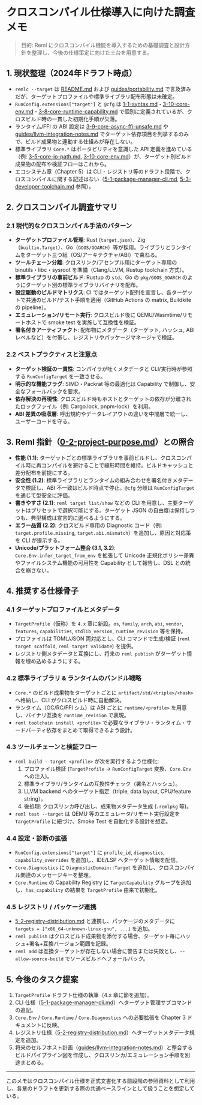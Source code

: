 # クロスコンパイル仕様導入に向けた調査メモ

> 目的: Reml にクロスコンパイル機能を導入するための基礎調査と設計方針を整理し、今後の仕様策定に向けた土台を用意する。

## 1. 現状整理（2024年ドラフト時点）

- `remlc --target` は [README.md](README.md) および [guides/portability.md](guides/portability.md) で言及済みだが、ターゲットプロファイルや標準ライブラリ配布形態は未確定。
- `RunConfig.extensions["target"]` と `@cfg` は [1-1-syntax.md](1-1-syntax.md)・[3-10-core-env.md](3-10-core-env.md)・[3-8-core-runtime-capability.md](3-8-core-runtime-capability.md) で個別に定義されているが、クロスビルド時の一貫した初期化手順が欠落。
- ランタイム/FFI の ABI 設定は [3-9-core-async-ffi-unsafe.md](3-9-core-async-ffi-unsafe.md) や [guides/llvm-integration-notes.md](guides/llvm-integration-notes.md) でターゲット依存項目を列挙するのみで、ビルド成果物と連動する仕組みが存在しない。
- 標準ライブラリ `Core.*` はポータビリティを意識した API 定義を進めている（例: [3-5-core-io-path.md](3-5-core-io-path.md), [3-10-core-env.md](3-10-core-env.md)）が、ターゲット別ビルド成果物の配布や検証フローはこれから。
- エコシステム章（Chapter 5）は CLI・レジストリ等のドラフト段階で、クロスコンパイルに関する記述はない（[5-1-package-manager-cli.md](5-1-package-manager-cli.md), [5-3-developer-toolchain.md](5-3-developer-toolchain.md) 参照）。

## 2. クロスコンパイル調査サマリ

### 2.1 現代的なクロスコンパイル手法のパターン

- **ターゲットプロファイル管理**: Rust (`target.json`)、Zig（`builtin.Target`）、Go（`GOOS/GOARCH`）等が採用。ライブラリとランタイムをターゲット三つ組（OS/アーキテクチャ/ABI）で束ねる。
- **ツールチェーン分離**: クロスリンク/アセンブル用にターゲット専用の binutils・libc・sysroot を準備（Clang/LLVM, Rustup toolchain 方式）。
- **標準ライブラリの事前ビルド**: Rustup の `std`、Go の `pkg/GOOS_GOARCH` のようにターゲット別の標準ライブラリバイナリを配布。
- **設定駆動のビルドマトリクス**: CI ではターゲット配列を宣言し、各ターゲットで共通のビルド/テスト手順を適用（GitHub Actions の matrix, Buildkite の pipeline）。
- **エミュレーション/リモート実行**: クロスビルド後に QEMU/Wasmtime/リモートホストで smoke test を実施して互換性を検証。
- **署名付きアーティファクト**: 配布物にメタデータ（ターゲット, ハッシュ, ABI レベルなど）を付帯し、レジストリやパッケージマネージャで検証。

### 2.2 ベストプラクティスと注意点

- **ターゲット検証の一貫性**: コンパイラが吐くメタデータと CLI/実行時が参照する `RunConfigTarget` を一致させる。
- **明示的な機能フラグ**: SIMD・Packrat 等の最適化は Capability で制御し、安全なフォールバックを要求。
- **依存解決の再現性**: クロスビルド時もホストとターゲットの依存が分離されたロックファイル（例: Cargo.lock, pnpm-lock）を利用。
- **ABI 差異の吸収層**: 呼出規約やデータレイアウトの違いを中間層で統一し、ユーザーコードを守る。

## 3. Reml 指針（[0-2-project-purpose.md](0-2-project-purpose.md)）との照合

- **性能 (1.1)**: ターゲットごとの標準ライブラリを事前ビルドし、クロスコンパイル時に再コンパイルを避けることで線形時間を維持。ビルドキャッシュと差分配布を前提にする。
- **安全性 (1.2)**: 標準ライブラリとランタイムの組み合わせを署名付きメタデータで検証し、ABI 不一致はビルド時点で停止。`@cfg` 分岐は `RunConfigTarget` を通じて型安全に評価。
- **書きやすさ (2.1)**: `reml target list/show` などの CLI を用意し、主要ターゲットはプリセットで選択可能にする。ターゲット JSON の自由度は保持しつつも、典型構成は宣言的に選べるようにする。
- **エラー品質 (2.2)**: クロスビルド専用の Diagnostic コード（例: `target.profile.missing`, `target.abi.mismatch`）を追加し、原因と対応策を CLI が提示する。
- **Unicode/プラットフォーム整合 (3.1, 3.2)**: `Core.Env.infer_target_from_env` を拡張して Unicode 正規化ポリシー差異やファイルシステム機能の可用性を Capability として報告し、DSL との統合を崩さない。

## 4. 推奨する仕様骨子

### 4.1 ターゲットプロファイルとメタデータ

- `TargetProfile`（仮称）を `4.x` 章に新設。`os`, `family`, `arch`, `abi`, `vendor`, `features`, `capabilities`, `stdlib_version`, `runtime_revision` 等を保持。
- プロファイルは TOML/JSON 両対応とし、CLI コマンドで生成/検証 (`reml target scaffold`, `reml target validate`) を提供。
- レジストリ側メタデータと互換にし、将来の `reml publish` がターゲット情報を埋め込めるようにする。

### 4.2 標準ライブラリ & ランタイムのバンドル戦略

- `Core.*` のビルド成果物をターゲットごとに `artifact/std/<triple>/<hash>` へ格納し、CLI がクロスビルド時に自動解決。
- ランタイム（GC/RC/FFI シム）は ABI ごとに `runtime/<profile>` を用意し、バイナリ互換を `runtime_revision` で表現。
- `reml toolchain install <profile>` で必要なライブラリ・ランタイム・サードパーティ依存をまとめて取得できるよう設計。

### 4.3 ツールチェーンと検証フロー

- `reml build --target <profile>` が次を実行するよう仕様化:
  1. プロファイル検証 (`TargetProfile` → `RunConfigTarget` 変換、`Core.Env` への注入)。
  2. 標準ライブラリ/ランタイムの互換性チェック（署名とハッシュ）。
  3. LLVM backend へのターゲット指定（triple, data layout, CPU/feature string）。
  4. 後処理: クロスリンカ呼び出し、成果物メタデータ生成 (`.remlpkg` 等)。
- `reml test --target` は QEMU 等のエミュレータ/リモート実行設定を `TargetProfile` に紐づけ、Smoke Test を自動化する設計を想定。

### 4.4 設定・診断の拡張

- `RunConfig.extensions["target"]` に `profile_id`, `diagnostics`, `capability_overrides` を追加し、IDE/LSP へターゲット情報を配信。
- `Core.Diagnostics` に `DiagnosticDomain::Target` を追加し、クロスコンパイル関連のメッセージキーを整理。
- `Core.Runtime` の Capability Registry に `TargetCapability` グループを追加し、`has_capability` の結果を `TargetProfile` 由来で初期化。

### 4.5 レジストリ / パッケージ連携

- [5-2-registry-distribution.md](5-2-registry-distribution.md) と連携し、パッケージのメタデータに `targets = ["x86_64-unknown-linux-gnu", ...]` を追加。
- `reml publish` はクロスビルド成果物を添付する場合、ターゲット毎にハッシュ+署名+互換バージョン範囲を記録。
- `reml add` は互換ターゲットが存在しない場合に警告または失敗とし、`--allow-source-build` でソースビルドへフォールバック。

## 5. 今後のタスク提案

1. `TargetProfile` ドラフト仕様の執筆（4.x 章に節を追加）。
2. CLI 仕様（[5-1-package-manager-cli.md](5-1-package-manager-cli.md)）へターゲット管理サブコマンドの追記。
3. `Core.Env` / `Core.Runtime` / `Core.Diagnostics` への必要拡張を Chapter 3 ドキュメントに反映。
4. レジストリ仕様（[5-2-registry-distribution.md](5-2-registry-distribution.md)）へターゲットメタデータ規定を追加。
5. 将来のセルフホスト計画（[guides/llvm-integration-notes.md](guides/llvm-integration-notes.md)）と整合するビルドパイプライン図を作成し、クロスリンカ/エミュレーション手順を別途まとめる。

---

このメモはクロスコンパイル仕様を正式文書化する前段階の参照資料として利用し、各章のドラフトを更新する際の共通ベースラインとして扱うことを想定している。
